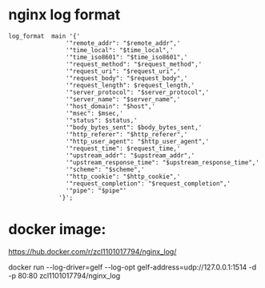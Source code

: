 # nginx log format
    log_format  main '{'
                    '"remote_addr": "$remote_addr",'
                    '"time_local": "$time_local",'
                    '"time_iso8601": "$time_iso8601",'
                    '"request_method": "$request_method",'
                    '"request_uri": "$request_uri",'
                    '"request_body": "$request_body",'
                    '"request_length": $request_length,'
                    '"server_protocol": "$server_protocol",'
                    '"server_name": "$server_name",'
                    '"host_domain": "$host",'
                    '"msec": $msec,'
                    '"status": $status,'
                    '"body_bytes_sent": $body_bytes_sent,'
                    '"http_referer": "$http_referer",'
                    '"http_user_agent": "$http_user_agent",'
                    '"request_time": $request_time,'
                    '"upstream_addr": "$upstream_addr",'
                    '"upstream_response_time": "$upstream_response_time",'
                    '"scheme": "$scheme",'
                    '"http_cookie": "$http_cookie",'
                    '"request_completion": "$request_completion",'
                    '"pipe": "$pipe"'
                  '}';
                  
# docker image:
https://hub.docker.com/r/zcl1101017794/nginx_log/

docker run --log-driver=gelf --log-opt gelf-address=udp://127.0.0.1:1514  -d -p 80:80 zcl1101017794/nginx_log
